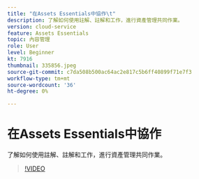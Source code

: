 ```yaml
---
title: "在Assets Essentials中協作\t"
description: 了解如何使用註解、註解和工作，進行資產管理共同作業。
version: cloud-service
feature: Assets Essentials
topic: 內容管理
role: User
level: Beginner
kt: 7916
thumbnail: 335856.jpeg
source-git-commit: c7da508b500ac64ac2e817c5b6ff40899f71e7f3
workflow-type: tm+mt
source-wordcount: '36'
ht-degree: 0%

---
```



# 在Assets Essentials中協作

了解如何使用註解、註解和工作，進行資產管理共同作業。

>[!VIDEO](https://video.tv.adobe.com/v/335856/?quality=12&learn=on)

